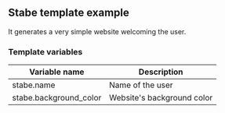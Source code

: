 ## Stabe template example 

It generates a very simple website welcoming the user.

### Template variables

|Variable name  | Description   | 
|---|---|
| stabe.name | Name of the user  |
| stabe.background_color  | Website's background color  |
